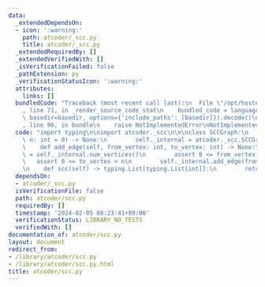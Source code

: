 ```yaml
---
data:
  _extendedDependsOn:
  - icon: ':warning:'
    path: atcoder/_scc.py
    title: atcoder/_scc.py
  _extendedRequiredBy: []
  _extendedVerifiedWith: []
  _isVerificationFailed: false
  _pathExtension: py
  _verificationStatusIcon: ':warning:'
  attributes:
    links: []
  bundledCode: "Traceback (most recent call last):\n  File \"/opt/hostedtoolcache/PyPy/3.10.13/x64/lib/pypy3.10/site-packages/onlinejudge_verify/documentation/build.py\"\
    , line 71, in _render_source_code_stat\n    bundled_code = language.bundle(stat.path,\
    \ basedir=basedir, options={'include_paths': [basedir]}).decode()\n  File \"/opt/hostedtoolcache/PyPy/3.10.13/x64/lib/pypy3.10/site-packages/onlinejudge_verify/languages/python.py\"\
    , line 96, in bundle\n    raise NotImplementedError\nNotImplementedError\n"
  code: "import typing\n\nimport atcoder._scc\n\n\nclass SCCGraph:\n    def __init__(self,\
    \ n: int = 0) -> None:\n        self._internal = atcoder._scc.SCCGraph(n)\n\n\
    \    def add_edge(self, from_vertex: int, to_vertex: int) -> None:\n        n\
    \ = self._internal.num_vertices()\n        assert 0 <= from_vertex < n\n     \
    \   assert 0 <= to_vertex < n\n        self._internal.add_edge(from_vertex, to_vertex)\n\
    \n    def scc(self) -> typing.List[typing.List[int]]:\n        return self._internal.scc()\n"
  dependsOn:
  - atcoder/_scc.py
  isVerificationFile: false
  path: atcoder/scc.py
  requiredBy: []
  timestamp: '2024-02-05 08:23:41+09:00'
  verificationStatus: LIBRARY_NO_TESTS
  verifiedWith: []
documentation_of: atcoder/scc.py
layout: document
redirect_from:
- /library/atcoder/scc.py
- /library/atcoder/scc.py.html
title: atcoder/scc.py
---
```

